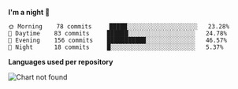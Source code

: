 <!--START_SECTION:waka-->
**I'm a night 🦉** 

```text
🌞 Morning    78 commits     █████░░░░░░░░░░░░░░░░░░░░   23.28% 
🌆 Daytime    83 commits     ██████░░░░░░░░░░░░░░░░░░░   24.78% 
🌃 Evening    156 commits    ███████████░░░░░░░░░░░░░░   46.57% 
🌙 Night      18 commits     █░░░░░░░░░░░░░░░░░░░░░░░░   5.37%

```


**Languages used per repository**

![Chart not found](https://github.com/prabhatdev/prabhatdev/blob/master/charts/repo.png) 


<!--END_SECTION:waka-->
